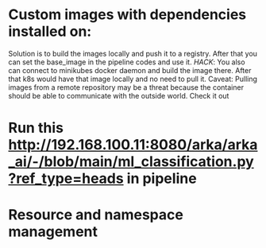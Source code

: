 # Custom images with dependencies installed on:
Solution is to build the images locally and push it to a registry. After that you can set the base_image in the pipeline codes and use it.
*HACK*: You also can connect to minikubes docker daemon and build the image there. After that k8s would have that image locally and no need to pull it.
Caveat: Pulling images from a remote repository may be a threat because the container should be able to communicate with the outside world. Check it out

# Run this http://192.168.100.11:8080/arka/arka_ai/-/blob/main/ml_classification.py?ref_type=heads in pipeline 
# Resource and namespace management 


